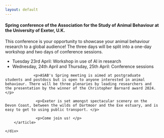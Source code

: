 ```yaml
---
layout: default
---
```


<!-- Section -->
<section>
	<div class="posts">
		<article>
			      <h4>Spring conference of the Association for the Study of Animal Behaviour at the University of Exeter, U.K.</h4>
			      <p>This conference is your opportunity to showcase your animal behaviour research to a global audience! The three days will be split into a one-day workshop and two days of conference sessions.</p>
			      <ul>
			        <li>Tuesday 23rd April: Workshop in use of AI in research</li>
			        <li>Wednesday, 24th April  and Thursday, 25th April: Conference sessions</li>
			      </ul>
			            
			     <p>ASAB's Spring meeting is aimed at postgraduate students and postdocs but is open to anyone interested in animal behaviour. There will be three plenaries by leading researchers and the presentation by the winner of the Christopher Barnard award 2024. </p>
			        
			      <p>Exeter is set amongst spectacular scenery on the Devon Coast, between the wilds of Dartmoor and the Exe estuary, and is easy to get to using public transport. </p>
			        
			      <p>Come join us! </p>
		</article>
		
	</div>
</section>

